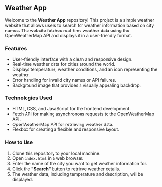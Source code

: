 ## Weather App

Welcome to the **Weather App** repository! This project is a simple weather website that allows users to search for weather information based on city names. The website fetches real-time weather data using the OpenWeatherMap API and displays it in a user-friendly format.

### Features

- User-friendly interface with a clean and responsive design.
- Real-time weather data for cities around the world.
- Displays temperature, weather conditions, and an icon representing the weather.
- Error handling for invalid city names or API failures.
- Background image that provides a visually appealing backdrop.

### Technologies Used

- HTML, CSS, and JavaScript for the frontend development.
- Fetch API for making asynchronous requests to the OpenWeatherMap API.
- OpenWeatherMap API for retrieving weather data.
- Flexbox for creating a flexible and responsive layout.

### How to Use

1. Clone this repository to your local machine.
2. Open `index.html` in a web browser.
3. Enter the name of the city you want to get weather information for.
4. Click the **"Search"** button to retrieve weather details.
5. The weather data, including temperature and description, will be displayed.






